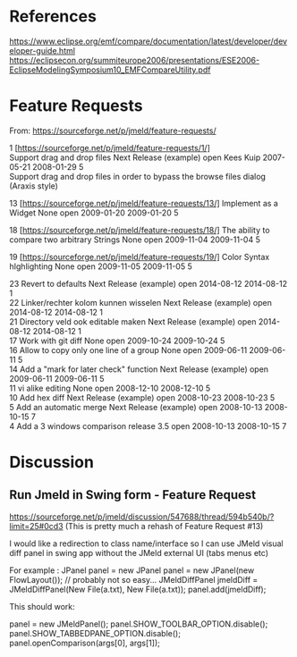 # References
https://www.eclipse.org/emf/compare/documentation/latest/developer/developer-guide.html 
https://eclipsecon.org/summiteurope2006/presentations/ESE2006-EclipseModelingSymposium10_EMFCompareUtility.pdf 

# Feature Requests
From: https://sourceforge.net/p/jmeld/feature-requests/

1  [https://sourceforge.net/p/jmeld/feature-requests/1/]   
Support drag and drop files Next Release (example)  open    Kees Kuip   2007-05-21  2008-01-29  5    
Support drag and drop files in order to bypass the browse files dialog (Araxis style)

13  [https://sourceforge.net/p/jmeld/feature-requests/13/]
Implement as a Widget   None    open        2009-01-20  2009-01-20  5    

18  [https://sourceforge.net/p/jmeld/feature-requests/18/]
    The ability to compare two arbitrary Strings    None    open        2009-11-04  2009-11-04  5    

19  [https://sourceforge.net/p/jmeld/feature-requests/19/]
    Color Syntax hIghlighting   None    open        2009-11-05  2009-11-05  5    
    
23  Revert to defaults  Next Release (example)  open        2014-08-12  2014-08-12  1    
22  Linker/​rechter kolom kunnen wisselen   Next Release (example)  open        2014-08-12  2014-08-12  1    
21  Directory veld ook editable maken   Next Release (example)  open        2014-08-12  2014-08-12  1    
17  Work with git diff  None    open        2009-10-24  2009-10-24  5    
16  Allow to copy only one line of a group  None    open        2009-06-11  2009-06-11  5    
14  Add a "mark for later check" function   Next Release (example)  open        2009-06-11  2009-06-11  5    
11  vi alike editing    None    open        2008-12-10  2008-12-10  5    
10  Add hex diff    Next Release (example)  open        2008-10-23  2008-10-23  5    
5   Add an automatic merge  Next Release (example)  open        2008-10-13  2008-10-15  7    
4   Add a 3 windows comparison  release 3.5 open        2008-10-13  2008-10-15  7    


# Discussion
## Run Jmeld in Swing form - Feature Request
https://sourceforge.net/p/jmeld/discussion/547688/thread/594b540b/?limit=25#0cd3
(This is pretty much a rehash of Feature Request #13)

I would like a redirection to class name/interface so I can use JMeld visual diff panel in swing app without the JMeld external UI (tabs menus etc)

For example :
JPanel panel = new JPanel panel = new JPanel(new FlowLayout());
// probably not so easy...
JMeldDiffPanel jmeldDiff = JMeldDiffPanel(New File(a.txt), New File(a.txt));
panel.add(jmeldDiff);

This should work:

panel = new JMeldPanel();
panel.SHOW_TOOLBAR_OPTION.disable();
panel.SHOW_TABBEDPANE_OPTION.disable();
panel.openComparison(args[0], args[1]);
